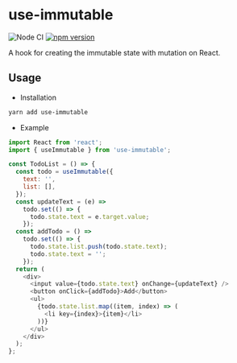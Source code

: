 # use-immutable

![Node CI](https://github.com/unadlib/use-immutable/workflows/Node%20CI/badge.svg)
[![npm version](https://badge.fury.io/js/use-immutable.svg)](http://badge.fury.io/js/use-immutable)

A hook for creating the immutable state with mutation on React.

## Usage

- Installation

```sh
yarn add use-immutable
```

- Example

```js
import React from 'react';
import { useImmutable } from 'use-immutable';

const TodoList = () => {
  const todo = useImmutable({
    text: '',
    list: [],
  });
  const updateText = (e) =>
    todo.set(() => {
      todo.state.text = e.target.value;
    });
  const addTodo = () =>
    todo.set(() => {
      todo.state.list.push(todo.state.text);
      todo.state.text = '';
    });
  return (
    <div>
      <input value={todo.state.text} onChange={updateText} />
      <button onClick={addTodo}>Add</button>
      <ul>
        {todo.state.list.map((item, index) => (
          <li key={index}>{item}</li>
        ))}
      </ul>
    </div>
  );
};
```
